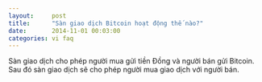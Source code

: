```yaml
---
layout:     post
title:      "Sàn giao dịch Bitcoin hoạt động thế nào?"
date:       2014-11-01 00:03:00
categories: vi faq
---
```


Sàn giao dịch cho phép người mua gửi tiền Đồng và người bán gửi Bitcoin. Sau đó sàn giao dịch sẽ cho phép người mua giao dịch với người bán.